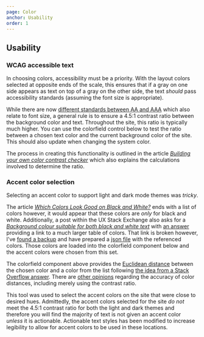```yaml
---
page: Color
anchor: Usability
order: 1
---
```


## Usability

### WCAG accessible text
In choosing colors, accessibility must be a priority. With the layout colors selected at opposite ends of the scale, this ensures that if a gray on one side appears as text on top of a gray on the other side, the text _should_ pass accessibility standards (assuming the font size is appropriate).

While there are now [different standards between AA and AAA](https://www.w3.org/TR/WCAG21/#contrast-minimum) which also relate to font size, a general rule is to ensure a 4.5:1 contrast ratio between the background color and text. Throughout the site, this ratio is typically much higher. You can use the colorfield control below to test the ratio between a chosen text color and the current background color of the site. This should also update when changing the system color.

<a11y-color></a11y-color>

The process in creating this functionality is outlined in the article _[Building your own color contrast checker](https://dev.to/alvaromontoro/building-your-own-color-contrast-checker-4j7o)_ which also explains the calculations involved to determine the ratio.

### Accent color selection
Selecting an accent color to support light and dark mode themes was _tricky_.

The article _[Which Colors Look Good on Black and White?](https://dev.to/finnhvman/which-colors-look-good-on-black-and-white-2pe6)_ ends with a list of colors however, it would appear that these colors are _only_ for black and white. Additionally, a post within the UX Stack Exchange also asks for a _[Background colour suitable for both black and white text](https://ux.stackexchange.com/questions/73763/background-colour-suitable-for-both-black-and-white-text)_ with [an answer](https://ux.stackexchange.com/questions/73763/background-colour-suitable-for-both-black-and-white-text) providing a link to a much larger table of colors. That link is broken however, I've [found a backup](https://maswildan.wordpress.com/2016/08/28/color-contrast-on-blackwhite-background/) and have prepared a [json file](json/a11yColorsOnBlackAndWhite.json) with the referenced colors. Those colors are loaded into the colorfield component below and the accent colors were chosen from this set.

<closest-color></closest-color>

The colorfield component above provides the [Euclidean distance](https://en.wikipedia.org/wiki/Euclidean_distance) between the chosen color and a color from the list following [the idea from a Stack Overflow answer](https://stackoverflow.com/a/9018153/3928045). There are [other opinions](https://graphicdesign.stackexchange.com/questions/121923/how-to-quantify-the-distance-between-two-colors) regarding the accuracy of color distances, including merely using the contrast ratio.

This tool was used to select the accent colors on the site that were close to desired hues. Admittedly, the accent colors selected for the site _do not_ meet the 4.5:1 contrast ratio for both the light and dark themes and therefore you will find the majority of text is not given an accent color _unless_ it is actionable. Actionable text styles has been modified to increase legibility to allow for accent colors to be used in these locations.
